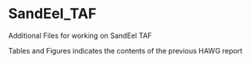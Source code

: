 # SandEel_TAF
Additional Files for working on SandEel TAF

Tables and Figures indicates the contents of the previous HAWG report